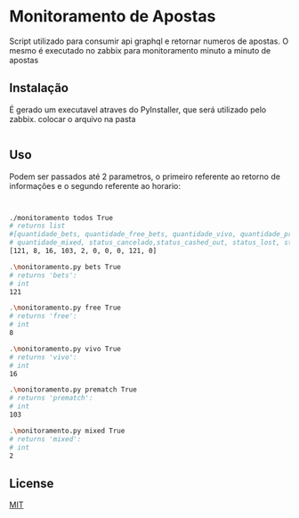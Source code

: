 # Monitoramento de Apostas

Script utilizado para consumir api graphql e retornar numeros de apostas. O mesmo é executado no zabbix para monitoramento minuto a minuto de apostas

## Instalação

É gerado um executavel atraves do PyInstaller, que será utilizado pelo zabbix.
colocar o arquivo na pasta

```bash

```

## Uso

Podem ser passados até 2 parametros, o primeiro referente ao retorno de informações e o segundo referente ao horario:

```bash


./monitoramento todos True
# returns list
#[quantidade_bets, quantidade_free_bets, quantidade_vivo, quantidade_prematch, 
# quantidade_mixed, status_cancelado,status_cashed_out, status_lost, status_open, status_paid]
[121, 8, 16, 103, 2, 0, 0, 0, 121, 0]

.\monitoramento.py bets True
# returns 'bets':
# int
121

.\monitoramento.py free True
# returns 'free':
# int
8

.\monitoramento.py vivo True
# returns 'vivo':
# int
16

.\monitoramento.py prematch True
# returns 'prematch':
# int
103

.\monitoramento.py mixed True 
# returns 'mixed':
# int
2

```

## License

[MIT](https://choosealicense.com/licenses/mit/)